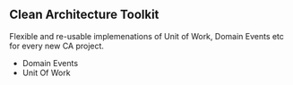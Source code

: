 ## Clean Architecture Toolkit

Flexible and re-usable implemenations of Unit of Work, Domain Events etc for every new CA project.

- Domain Events
- Unit Of Work